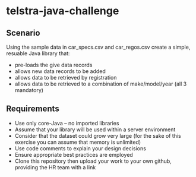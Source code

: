 # telstra-java-challenge

## Scenario 

Using the sample data in car_specs.csv and car_regos.csv create a simple, resuable Java library that: 

 
- pre-loads the give data records 
- allows new data records to be added 
- allows data to be retrieved by registration  
- allows data to be retrieved to a combination of make/model/year (all 3 mandatory)

## Requirements 

- Use only core-Java – no imported libraries 
- Assume that your library will be used within a server environment 
- Consider that the dataset could grow very large (for the sake of this exercise you can assume that memory is unlimited) 
- Use code comments to explain your design decisions 
- Ensure appropriate best practices are employed  
- Clone this repository then upload your work to your own github, providing the HR team with a link
